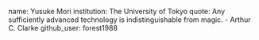 name: Yusuke Mori
institution: The University of Tokyo
quote: Any sufficiently advanced technology is indistinguishable from magic. - Arthur C. Clarke
github_user: forest1988
